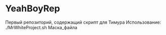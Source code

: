 # YeahBoyRep
Первый репозиторий, содержащий скрипт для Тимура
Использование: ./MrWhiteProject.sh Маска_файла
